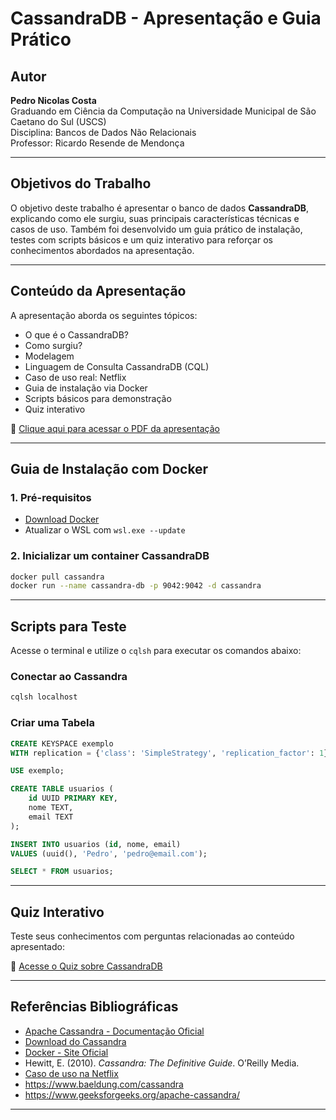 # CassandraDB - Apresentação e Guia Prático

## Autor

**Pedro Nicolas Costa**  
Graduando em Ciência da Computação na Universidade Municipal de São Caetano do Sul (USCS)  
Disciplina: Bancos de Dados Não Relacionais  
Professor: Ricardo Resende de Mendonça

---

## Objetivos do Trabalho

O objetivo deste trabalho é apresentar o banco de dados **CassandraDB**, explicando como ele surgiu, suas principais características técnicas e casos de uso. Também foi desenvolvido um guia prático de instalação, testes com scripts básicos e um quiz interativo para reforçar os conhecimentos abordados na apresentação.

---

## Conteúdo da Apresentação

A apresentação aborda os seguintes tópicos:

- O que é o CassandraDB?
- Como surgiu?
- Modelagem
- Linguagem de Consulta CassandraDB (CQL)
- Caso de uso real: Netflix
- Guia de instalação via Docker
- Scripts básicos para demonstração
- Quiz interativo

📄 [Clique aqui para acessar o PDF da apresentação](https://link-para-o-pdf.com)

---

## Guia de Instalação com Docker

### 1. Pré-requisitos

- [Download Docker](https://www.docker.com)
- Atualizar o WSL com ```wsl.exe --update```

### 2. Inicializar um container CassandraDB

```bash
docker pull cassandra
docker run --name cassandra-db -p 9042:9042 -d cassandra
```

---

## Scripts para Teste

Acesse o terminal e utilize o `cqlsh` para executar os comandos abaixo:

### Conectar ao Cassandra

```bash
cqlsh localhost
```

### Criar uma Tabela

```sql
CREATE KEYSPACE exemplo
WITH replication = {'class': 'SimpleStrategy', 'replication_factor': 1};

USE exemplo;

CREATE TABLE usuarios (
    id UUID PRIMARY KEY,
    nome TEXT,
    email TEXT
);

INSERT INTO usuarios (id, nome, email)
VALUES (uuid(), 'Pedro', 'pedro@email.com');

SELECT * FROM usuarios;
```

---

## Quiz Interativo

Teste seus conhecimentos com perguntas relacionadas ao conteúdo apresentado:

🧠 [Acesse o Quiz sobre CassandraDB](https://link-para-o-quiz.com)

---

## Referências Bibliográficas

- [Apache Cassandra - Documentação Oficial](https://cassandra.apache.org/doc/latest/)
- [Download do Cassandra](https://cassandra.apache.org/_/download.html)
- [Docker - Site Oficial](https://www.docker.com)
- Hewitt, E. (2010). *Cassandra: The Definitive Guide*. O’Reilly Media.
- [Caso de uso na Netflix](https://netflixtechblog.com/building-netflixs-distributed-tracing-infrastructure-bb856c319304)
- https://www.baeldung.com/cassandra
- https://www.geeksforgeeks.org/apache-cassandra/

---
